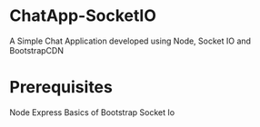 # ChatApp-SocketIO
A Simple Chat Application developed using Node, Socket IO and BootstrapCDN

# Prerequisites
Node
Express
Basics of Bootstrap
Socket Io

